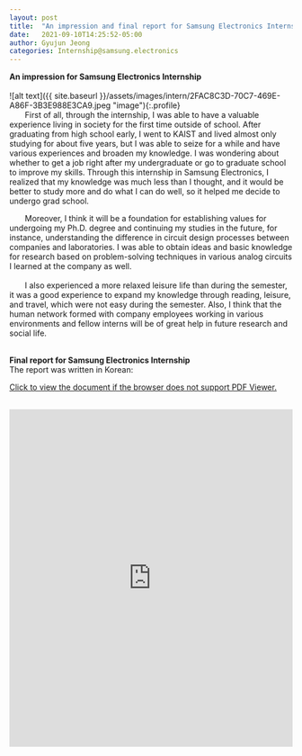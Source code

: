```yaml
---
layout: post
title:  "An impression and final report for Samsung Electronics Internship"
date:   2021-09-10T14:25:52-05:00
author: Gyujun Jeong
categories: Internship@samsung.electronics
---
```


<b> An impression for Samsung Electronics Internship </b><br><br>
![alt text]({{ site.baseurl }}/assets/images/intern/2FAC8C3D-70C7-469E-A86F-3B3E988E3CA9.jpeg "image"){:.profile}<br>
&nbsp; &nbsp; &nbsp; &nbsp;First of all, through the internship, I was able to have a valuable experience living in society for the first time outside of school. After graduating from high school early, I went to KAIST and lived almost only studying for about five years, but I was able to seize for a while and have various experiences and broaden my knowledge. I was wondering about whether to get a job right after my undergraduate or go to graduate school to improve my skills. Through this internship in Samsung Electronics, I realized that my knowledge was much less than I thought, and it would be better to study more and do what I can do well, so it helped me decide to undergo grad school. <br>

&nbsp; &nbsp; &nbsp; &nbsp;Moreover, I think it will be a foundation for establishing values for undergoing my Ph.D. degree and continuing my studies in the future, for instance, understanding the difference in circuit design processes between companies and laboratories. I was able to obtain ideas and basic knowledge for research based on problem-solving techniques in various analog circuits I learned at the company as well. <br><br>
&nbsp; &nbsp; &nbsp; &nbsp;I also experienced a more relaxed leisure life than during the semester, it was a good experience to expand my knowledge through reading, leisure, and travel, which were not easy during the semester. Also, I think that the human network formed with company employees working in various environments and fellow interns will be of great help in future research and social life.
<br>

<br>
<b> Final report for Samsung Electronics Internship </b><br>
The report was written in Korean: <br>


<a href="https://drive.google.com/file/d/1KbTJ7jtD3AWdGnUqzvI0jPeJaDTYDy_O/preview" target="_blank">Click to view the document if the browser does not support PDF Viewer.</a><br><br>
<iframe src="https://drive.google.com/file/d/1KbTJ7jtD3AWdGnUqzvI0jPeJaDTYDy_O/preview" style="width:100%; height:600px;" frameborder="0"></iframe>

